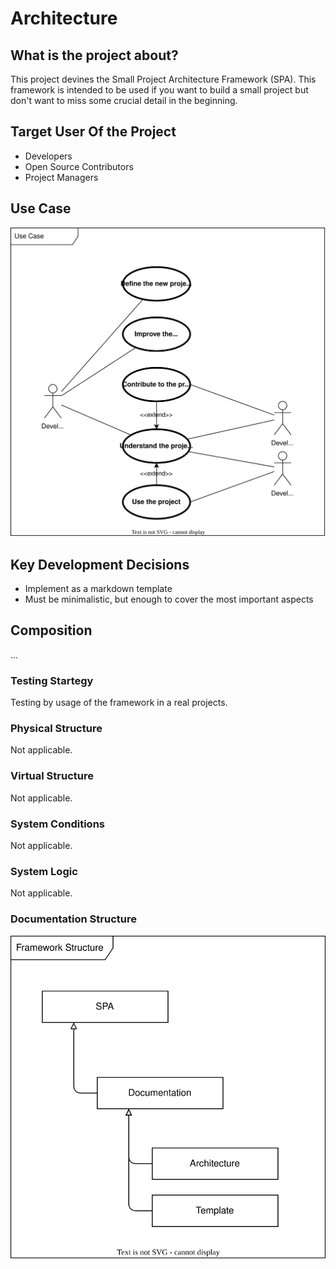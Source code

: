 # Architecture

## What is the project about?

This project devines the Small Project Architecture Framework (SPA). This framework is intended to be used if you want to build a small project but don't want to miss some crucial detail in the beginning.

## Target User Of the Project

- Developers
- Open Source Contributors
- Project Managers

## Use Case

![usecase](arch_usecase.drawio.svg)

## Key Development Decisions

- Implement as a markdown template
- Must be minimalistic, but enough to cover the most important aspects

## Composition

...

### Testing Startegy

Testing by usage of the framework in a real projects.

### Physical Structure

Not applicable.

### Virtual Structure

Not applicable.

### System Conditions

Not applicable.

### System Logic

Not applicable.

### Documentation Structure

![struct](arch_struct.drawio.svg)
